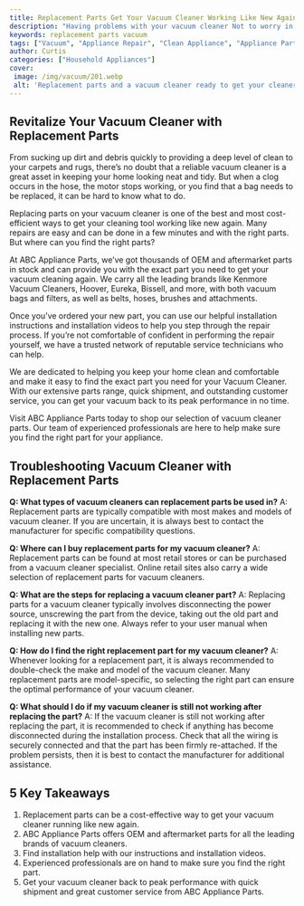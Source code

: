 ```yaml
---
title: Replacement Parts Get Your Vacuum Cleaner Working Like New Again
description: "Having problems with your vacuum cleaner Not to worry in this blog post youll find out how to get your vacuum cleaner back in working order with replacement parts Discover the benefits of restoring your vacuum with new parts today"
keywords: replacement parts vacuum
tags: ["Vacuum", "Appliance Repair", "Clean Appliance", "Appliance Parts"]
author: Curtis
categories: ["Household Appliances"]
cover: 
 image: /img/vacuum/201.webp
 alt: 'Replacement parts and a vacuum cleaner ready to get your cleaner working like new again'
---
```

## Revitalize Your Vacuum Cleaner with Replacement Parts 

From sucking up dirt and debris quickly to providing a deep level of clean to your carpets and rugs, there’s no doubt that a reliable vacuum cleaner is a great asset in keeping your home looking neat and tidy. But when a clog occurs in the hose, the motor stops working, or you find that a bag needs to be replaced, it can be hard to know what to do. 

Replacing parts on your vacuum cleaner is one of the best and most cost-efficient ways to get your cleaning tool working like new again. Many repairs are easy and can be done in a few minutes and with the right parts. But where can you find the right parts? 

At ABC Appliance Parts, we’ve got thousands of OEM and aftermarket parts in stock and can provide you with the exact part you need to get your vacuum cleaning again. We carry all the leading brands like Kenmore Vacuum Cleaners, Hoover, Eureka, Bissell, and more, with both vacuum bags and filters, as well as belts, hoses, brushes and attachments.

Once you’ve ordered your new part, you can use our helpful installation instructions and installation videos to help you step through the repair process. If you’re not comfortable of confident in performing the repair yourself, we have a trusted network of reputable service technicians who can help. 

We are dedicated to helping you keep your home clean and comfortable and make it easy to find the exact part you need for your Vacuum Cleaner. With our extensive parts range, quick shipment, and outstanding customer service, you can get your vacuum back to its peak performance in no time. 

Visit ABC Appliance Parts today to shop our selection of vacuum cleaner parts. Our team of experienced professionals are here to help make sure you find the right part for your appliance.

## Troubleshooting Vacuum Cleaner with Replacement Parts

**Q: What types of vacuum cleaners can replacement parts be used in?** 
A: Replacement parts are typically compatible with most makes and models of vacuum cleaner. If you are uncertain, it is always best to contact the manufacturer for specific compatibility questions.

**Q: Where can I buy replacement parts for my vacuum cleaner?** 
A: Replacement parts can be found at most retail stores or can be purchased from a vacuum cleaner specialist. Online retail sites also carry a wide selection of replacement parts for vacuum cleaners.

**Q: What are the steps for replacing a vacuum cleaner part?** 
A: Replacing parts for a vacuum cleaner typically involves disconnecting the power source, unscrewing the part from the device, taking out the old part and replacing it with the new one. Always refer to your user manual when installing new parts.

**Q: How do I find the right replacement part for my vacuum cleaner?** 
A: Whenever looking for a replacement part, it is always recommended to double-check the make and model of the vacuum cleaner. Many replacement parts are model-specific, so selecting the right part can ensure the optimal performance of your vacuum cleaner.

**Q: What should I do if my vacuum cleaner is still not working after replacing the part?** 
A: If the vacuum cleaner is still not working after replacing the part, it is recommended to check if anything has become disconnected during the installation process. Check that all the wiring is securely connected and that the part has been firmly re-attached. If the problem persists, then it is best to contact the manufacturer for additional assistance.

## 5 Key Takeaways 
1. Replacement parts can be a cost-effective way to get your vacuum cleaner running like new again. 
2. ABC Appliance Parts offers OEM and aftermarket parts for all the leading brands of vacuum cleaners.
3. Find installation help with our instructions and installation videos. 
4. Experienced professionals are on hand to make sure you find the right part. 
5. Get your vacuum cleaner back to peak performance with quick shipment and great customer service from ABC Appliance Parts.
